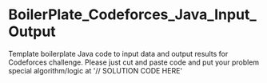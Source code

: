 # BoilerPlate_Codeforces_Java_Input_Output
Template boilerplate Java code to input data and output results for Codeforces challenge. Please just cut and paste code and put your problem special algorithm/logic at '// SOLUTION CODE HERE'
